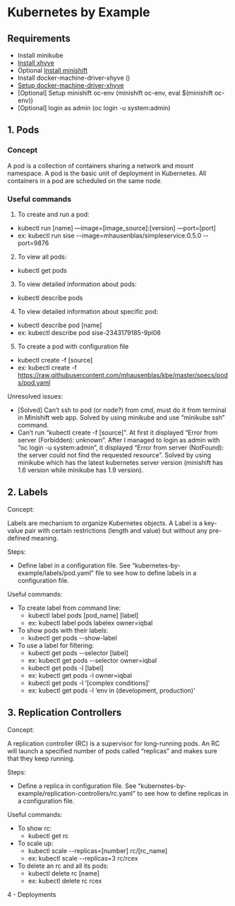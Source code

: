 # Kubernetes by Example

## Requirements

- Install minikube
- [Install xhyve](https://github.com/mist64/xhyve)
- Optional [Install minishift](https://docs.openshift.org/latest/minishift/getting-started/installing.html)
- Install docker-machine-driver-xhyve ()
- [Setup docker-machine-driver-xhyve](https://docs.openshift.org/latest/minishift/getting-started/setting-up-driver-plugin.html#xhyve-driver-install)
- [Optional] Setup minishift oc-env (minishift oc-env, eval $(minishift oc-env))
- [Optional] login as admin (oc login -u system:admin)

## 1. Pods

### Concept

A pod is a collection of containers sharing a network and mount namespace. A pod is the basic unit of deployment in Kubernetes. All containers in a pod are scheduled on the same node.

### Useful commands

1. To create and run a pod:
  * kubectl run [name] —image=[image_source]:[version] —port=[port]
  * ex: kubectl run sise --image=mhausenblas/simpleservice:0.5.0 --port=9876
2. To view all pods:
  * kubectl get pods
3. To view detailed information about pods:
  * kubectl describe pods
4. To view detailed information about specific pod:
  * kubectl describe pod [name]
  * ex: kubectl describe pod sise-2343179185-9pl08
5. To create a pod with configuration file
  * kubectl create -f [source]
  * ex: kubectl create -f https://raw.githubusercontent.com/mhausenblas/kbe/master/specs/pods/pod.yaml

Unresolved issues:
- [Solved] Can’t ssh to pod (or node?) from cmd, must do it from terminal in Minishift web app. Solved by using minikube and use “minikube ssh” command.
- Can’t run “kubectl create -f [source]”. At first it displayed “Error from server (Forbidden): unknown”. After I managed to login as admin with “oc login -u system:admin”, it displayed “Error from server (NotFound): the server could not find the requested resource”. Solved by using minikube which has the latest kubernetes server version (minishift has 1.6 version while minikube has 1.9 version).

## 2. Labels

Concept: 

Labels are mechanism to organize Kubernetes objects. A Label is a key-value pair with certain restrictions (length and value) but without any pre-defined meaning.

Steps:

- Define label in a configuration file. See “kubernetes-by-example/labels/pod.yaml” file to see how to define labels in a configuration file.

Useful commands:

- To create label from command line:
    - kubectl label pods [pod_name] [label]
    - ex: kubectl label pods labelex owner=iqbal
- To show pods with their labels:
    - kubectl get pods --show-label
- To use a label for filtering:
    - kubectl get pods --selector [label]
    - ex: kubectl get pods --selector owner=iqbal
    - kubectl get pods -l [label]
    - ex: kubectl get pods -l owner=iqbal
    - kubectl get pods -l ‘[complex conditions]’
    - ex: kubectl get pods -l ‘env in (development, production)’

## 3. Replication Controllers

Concept:

A replication controller (RC) is a supervisor for long-running pods. An RC will launch a specified number of pods called “replicas” and makes sure that they keep running.

Steps:

- Define a replica in configuration file. See “kubernetes-by-example/replication-controllers/rc.yaml” to see how to define replicas in a configuration file.

Useful commands:

- To show rc:
    - kubectl get rc
- To scale up:
    - kubectl scale --replicas=[number] rc/[rc_name]
    - ex: kubectl scale --replicas=3 rc/rcex
- To delete an rc and all its pods:
    - kubectl delete rc [name]
    - ex: kubectl delete rc rcex

4 - Deployments

